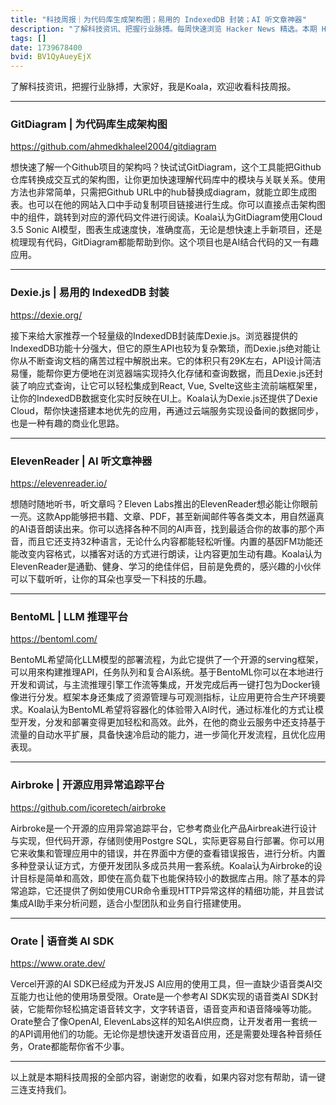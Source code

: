 ```yaml
---
title: "科技周报｜为代码库生成架构图；易用的 IndexedDB 封装；AI 听文章神器"
description: "了解科技资讯、把握行业脉搏。每周快速浏览 Hacker News 精选。本期 Hacker Newsletter 地址：https://buttondown.com/hacker-newsletter/archive/hacker-newsletter-733/"
tags: []
date: 1739678400
bvid: BV1QyAueyEjX
---
```

了解科技资讯，把握行业脉搏，大家好，我是Koala，欢迎收看科技周报。

---

### GitDiagram | 为代码库生成架构图

https://github.com/ahmedkhaleel2004/gitdiagram

想快速了解一个Github项目的架构吗？快试试GitDiagram，这个工具能把Github仓库转换成交互式的架构图，让你更加快速理解代码库中的模块与关联关系。使用方法也非常简单，只需把Github URL中的hub替换成diagram，就能立即生成图表。也可以在他的网站入口中手动复制项目链接进行生成。你可以直接点击架构图中的组件，跳转到对应的源代码文件进行阅读。Koala认为GitDiagram使用Cloud 3.5 Sonic AI模型，图表生成速度快，准确度高，无论是想快速上手新项目，还是梳理现有代码，GitDiagram都能帮助到你。这个项目也是AI结合代码的又一有趣应用。

---

### Dexie.js | 易用的 IndexedDB 封装

https://dexie.org/

接下来给大家推荐一个轻量级的IndexedDB封装库Dexie.js。浏览器提供的IndexedDB功能十分强大，但它的原生API也较为复杂繁琐，而Dexie.js绝对能让你从不断查询文档的痛苦过程中解脱出来。它的体积只有29K左右，API设计简洁易懂，能帮你更方便地在浏览器端实现持久化存储和查询数据，而且Dexie.js还封装了响应式查询，让它可以轻松集成到React, Vue, Svelte这些主流前端框架里，让你的IndexedDB数据变化实时反映在UI上。Koala认为Dexie.js还提供了Dexie Cloud，帮你快速搭建本地优先的应用，再通过云端服务实现设备间的数据同步，也是一种有趣的商业化思路。

---

### ElevenReader | AI 听文章神器

https://elevenreader.io/

想随时随地听书，听文章吗？Eleven Labs推出的ElevenReader想必能让你眼前一亮。这款App能够把书籍、文章、PDF，甚至新闻邮件等各类文本，用自然逼真的AI语音朗读出来。你可以选择各种不同的AI声音，找到最适合你的故事的那个声音，而且它还支持32种语言，无论什么内容都能轻松听懂。内置的基因FM功能还能改变内容格式，以播客对话的方式进行朗读，让内容更加生动有趣。Koala认为ElevenReader是通勤、健身、学习的绝佳伴侣，目前是免费的，感兴趣的小伙伴可以下载听听，让你的耳朵也享受一下科技的乐趣。

---

### BentoML | LLM 推理平台

https://bentoml.com/

BentoML希望简化LLM模型的部署流程，为此它提供了一个开源的serving框架，可以用來构建推理API，任务队列和复合AI系统。基于BentoML你可以在本地进行开发和调试，与主流推理引擎工作流等集成，开发完成后再一键打包为Docker镜像进行分发。框架本身还集成了资源管理与可观测指标，让应用更符合生产环境要求。Koala认为BentoML希望将容器化的体验带入AI时代，通过标准化的方式让模型开发，分发和部署变得更加轻松和高效。此外，在他的商业云服务中还支持基于流量的自动水平扩展，具备快速冷启动的能力，进一步简化开发流程，且优化应用表现。

---

### Airbroke | 开源应用异常追踪平台

https://github.com/icoretech/airbroke

Airbroke是一个开源的应用异常追踪平台，它参考商业化产品Airbreak进行设计与实现，但代码开源，存储则使用Postgre SQL，实际更容易自行部署。你可以用它来收集和管理应用中的错误，并在界面中方便的查看错误报告，进行分析。内置多种登录认证方式，方便开发团队多成员共用一套系统。Koala认为Airbroke的设计目标是简单和高效，即使在高负载下也能保持较小的数据库占用。除了基本的异常追踪，它还提供了例如使用CUR命令重现HTTP异常这样的精细功能，并且尝试集成AI助手来分析问题，适合小型团队和业务自行搭建使用。

---

### Orate | 语音类 AI SDK

https://www.orate.dev/

Vercel开源的AI SDK已经成为开发JS AI应用的使用工具，但一直缺少语音类AI交互能力也让他的使用场景受限。Orate是一个参考AI SDK实现的语音类AI SDK封装，它能帮你轻松搞定语音转文字，文字转语音，语音变声和语音降噪等功能。Orate整合了像OpenAI, ElevenLabs这样的知名AI供应商，让开发者用一套统一的API调用他们的功能。无论你是想快速开发语音应用，还是需要处理各种音频任务，Orate都能帮你省不少事。

---

以上就是本期科技周报的全部内容，谢谢您的收看，如果内容对您有帮助，请一键三连支持我们。

